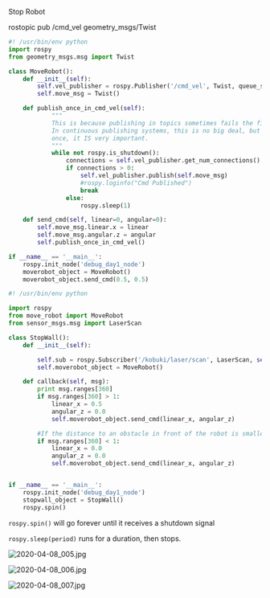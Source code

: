 
Stop Robot

rostopic pub /cmd_vel geometry_msgs/Twist

```python
#! /usr/bin/env python
import rospy
from geometry_msgs.msg import Twist

class MoveRobot():
    def __init__(self):
        self.vel_publisher = rospy.Publisher('/cmd_vel', Twist, queue_size=1)
        self.move_msg = Twist()

    def publish_once_in_cmd_vel(self):
            """
            This is because publishing in topics sometimes fails the first time you publish.
            In continuous publishing systems, this is no big deal, but in systems that publish only
            once, it IS very important.
            """
            while not rospy.is_shutdown():
                connections = self.vel_publisher.get_num_connections()
                if connections > 0:
                    self.vel_publisher.publish(self.move_msg)
                    #rospy.loginfo("Cmd Published")
                    break
                else:
                    rospy.sleep(1)

    def send_cmd(self, linear=0, angular=0):
        self.move_msg.linear.x = linear
        self.move_msg.angular.z = angular
        self.publish_once_in_cmd_vel()

if __name__ == '__main__':
    rospy.init_node('debug_day1_node')
    moverobot_object = MoveRobot()
    moverobot_object.send_cmd(0.5, 0.5)
```

```python
#! /usr/bin/env python

import rospy
from move_robot import MoveRobot
from sensor_msgs.msg import LaserScan

class StopWall():
    def __init__(self):

        self.sub = rospy.Subscriber('/kobuki/laser/scan', LaserScan, self.callback)
        self.moverobot_object = MoveRobot()

    def callback(self, msg):
        print msg.ranges[360]
        if msg.ranges[360] > 1:
            linear_x = 0.5
            angular_z = 0.0
            self.moverobot_object.send_cmd(linear_x, angular_z)

        #If the distance to an obstacle in front of the robot is smaller than 1 meter, the robot will stop
        if msg.ranges[360] < 1:
            linear_x = 0.0
            angular_z = 0.0
            self.moverobot_object.send_cmd(linear_x, angular_z)


if __name__ == '__main__':
    rospy.init_node('debug_day1_node')
    stopwall_object = StopWall()
    rospy.spin()
```

`rospy.spin()` will go forever until it receives a shutdown signal

`rospy.sleep(period)` runs for a duration, then stops.

![2020-04-08_005.jpg](https://gitee.com/gdhu/testtingop/raw/master/2020-04-08_005.jpg)

![2020-04-08_006.jpg](https://gitee.com/gdhu/testtingop/raw/master/2020-04-08_006.jpg)

![2020-04-08_007.jpg](https://gitee.com/gdhu/testtingop/raw/master/2020-04-08_007.jpg)